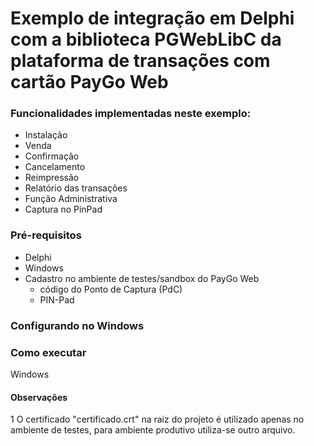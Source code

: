 # Exemplo de integração em Delphi com a biblioteca PGWebLibC da plataforma de transações com cartão PayGo Web

### Funcionalidades implementadas neste exemplo:
  - Instalação
  - Venda
  - Confirmação
  - Cancelamento
  - Reimpressão
  - Relatório das transações
  - Função Administrativa
  - Captura no PinPad
  
### Pré-requisitos
  - Delphi 
  - Windows
  - Cadastro no ambiente de testes/sandbox do PayGo Web
    - código do Ponto de Captura (PdC)
    - PIN-Pad

### Configurando no Windows

### Como executar
Windows


#### Observações

1 O certificado "certificado.crt" na raiz do projeto é utilizado apenas no ambiente de testes, para ambiente produtivo utiliza-se outro arquivo.

